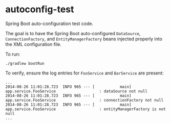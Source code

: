 autoconfig-test
===============

Spring Boot auto-configuration test code.

The goal is to have the Spring Boot auto-configured `DataSource`, `ConnectionFactory`, and `EntityManagerFactory` beans injected properly into the XML configuration file.

To run:

    ./gradlew bootRun
    
To verify, ensure the log entries for `FooService` and `BarService` are present:

    ...
    2014-08-26 11:01:28.723  INFO 965 --- [           main] app.service.FooService                   : dataSource not null
    2014-08-26 11:01:28.723  INFO 965 --- [           main] app.service.FooService                   : connectionFactory not null
    2014-08-26 11:01:28.723  INFO 965 --- [           main] app.service.FooService                   : entityManagerFactory is not null
    ...
